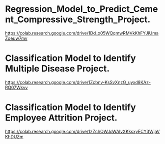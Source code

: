 
# Regression_Model_to_Predict_Cement_Compressive_Strength_Project.
https://colab.research.google.com/drive/1Dd_x05WQqmwRMVkKhFYJiUmaZoeuw7mv
# Classification Model to Identify Multiple Disease Project.
https://colab.research.google.com/drive/1Zcbnv-KsSvXnzG_uyxd8KAz-RQ07Wkvv
# Classification Model to Identify Employee Attrition Project.
https://colab.research.google.com/drive/1zZchOWJoWAlvXKksxyECY3WjaVKhDUZm
 

 
